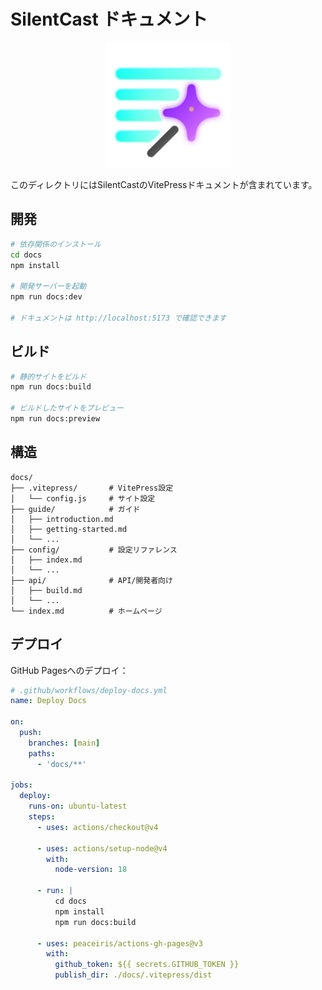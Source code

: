 # SilentCast ドキュメント

<div align="center">
  <img src="./public/logo.svg" alt="SilentCast Logo" width="200" height="200">
</div>

このディレクトリにはSilentCastのVitePressドキュメントが含まれています。

## 開発

```bash
# 依存関係のインストール
cd docs
npm install

# 開発サーバーを起動
npm run docs:dev

# ドキュメントは http://localhost:5173 で確認できます
```

## ビルド

```bash
# 静的サイトをビルド
npm run docs:build

# ビルドしたサイトをプレビュー
npm run docs:preview
```

## 構造

```
docs/
├── .vitepress/       # VitePress設定
│   └── config.js     # サイト設定
├── guide/            # ガイド
│   ├── introduction.md
│   ├── getting-started.md
│   └── ...
├── config/           # 設定リファレンス
│   ├── index.md
│   └── ...
├── api/              # API/開発者向け
│   ├── build.md
│   └── ...
└── index.md          # ホームページ
```

## デプロイ

GitHub Pagesへのデプロイ：

```yaml
# .github/workflows/deploy-docs.yml
name: Deploy Docs

on:
  push:
    branches: [main]
    paths:
      - 'docs/**'

jobs:
  deploy:
    runs-on: ubuntu-latest
    steps:
      - uses: actions/checkout@v4
      
      - uses: actions/setup-node@v4
        with:
          node-version: 18
          
      - run: |
          cd docs
          npm install
          npm run docs:build
          
      - uses: peaceiris/actions-gh-pages@v3
        with:
          github_token: ${{ secrets.GITHUB_TOKEN }}
          publish_dir: ./docs/.vitepress/dist
```